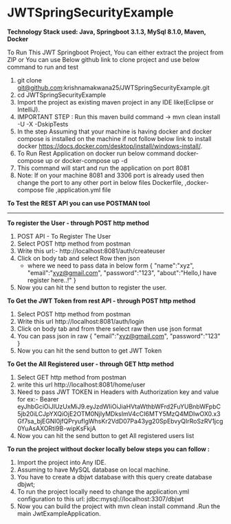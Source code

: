 # JWTSpringSecurityExample
**Technology Stack used: Java, Springboot 3.1.3, MySql 8.1.0, Maven, Docker**

To Run This JWT Springboot Project, You can either extract the project from ZIP or You can use Below github link to clone project and use below command to run and test

1. git clone git@github.com:krishnamakwana25/JWTSpringSecurityExample.git
2. cd JWTSpringSecurityExample
3. Import the project as existing maven project in any IDE like(Eclipse or IntelliJ).
4. IMPORTANT STEP : Run this maven build command -> mvn clean install -U -X -DskipTests
5. In the step Assuming that your machine is having docker and docker compose is installed on the machine if not follow below link to install docker https://docs.docker.com/desktop/install/windows-install/.
6. To Run Rest Application on docker run below command
    docker-compose up
    or
    docker-compose up -d
7.  This command will start and run the application on port 8081
8.  Note: If on your machine 8081 and 3306 port is already used then change the port to any other port in below files Dockerfile, ,docker-compose file ,application.yml file



**To Test the REST API you can use POSTMAN tool**
______________________________________________________________________________
**To register the User - through POST http method**
1. POST API - To Register The User
2. Select POST http method from postman
3. Write this url:- http://localhost:8081/auth/createuser
4. Click on body tab and select Row then json
   - where we need to pass data in below form
    {
    "name":"xyz",
    "email":"xyz@gmail.com",
    "password":"123",
    "about":"Hello,I have register here..!"
}
5. Now you can hit the send button to register the user.

**To Get the JWT Token from rest API - through POST http method**
1. Select POST http method from postman
2. Write this url http://localhost:8081/auth/login
3. Click on body tab and from there select raw then use json format
4. You can pass json in raw {
    "email":"xyz@gmail.com",
    "password":"123"
}
5. Now you can hit the send button to get JWT Token 

**To Get the All Registered user - through GET http method**
1. Select GET http method from postman
2. write this url http://localhost:8081/home/user
3. Need to pass JWT TOKEN in Headers with Authorization key and value
    for ex:- Bearer eyJhbGciOiJIUzUxMiJ9.eyJzdWIiOiJiaHVtaWthbWFrd2FuYUBnbWFpbC5jb20iLCJpYXQiOjE2OTM0NjIyMDksImV4cCI6MTY5MzQ4MDIwOX0.x3Gf7sa_bjEGNl0jfQPryuflgWhsKr2VdD07Pa43yg20SpEbvyQIrRoSzRV1jcg0YuAsAXORti9B-wipKsFkjA
4. Now you can hit the send button to get All registered users list

**To run the project without docker locally below steps you can follow :**

1. Import the project into Any IDE.
2. Assuming to have MySQL database on local machine.
3. You have to create a dbjwt database with this query create database dbjwt;
4. To run the project locally need to change the application.yml configuration to this url: jdbc:mysql://localhost:3307/dbjwt
5. Now you can build the project with mvn clean install command .Run the main JwtExampleApplication.

